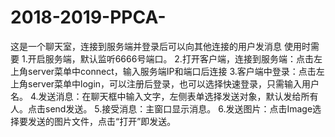 # 2018-2019-PPCA-
这是一个聊天室，连接到服务端并登录后可以向其他连接的用户发消息
使用时需要
1.开启服务端，默认监听6666号端口。
2.打开客户端，连接到服务端：点击左上角server菜单中connect，输入服务端IP和端口后连接
3.客户端中登录：点击左上角server菜单中login，可以注册后登录，也可以选择快速登录，只需输入用户名。
4.发送消息：在聊天框中输入文字，左侧表单选择发送对象，默认发给所有人。点击send发送。
5.接受消息：主窗口显示消息。
6.发送图片：点击Image选择要发送的图片文件，点击“打开”即发送。

